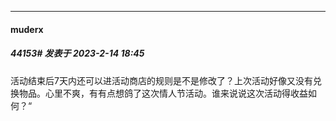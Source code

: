 
*****

####  muderx  
##### 44153#       发表于 2023-2-14 18:45

活动结束后7天内还可以进活动商店的规则是不是修改了？上次活动好像又没有兑换物品。心里不爽，有有点想鸽了这次情人节活动。谁来说说这次活动得收益如何？“

